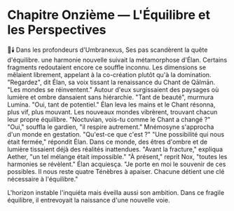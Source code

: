 # Chapitre Onzième — L'Équilibre et les Perspectives
🌌🕯️
Dans les profondeurs d'Umbranexus,
Ses pas scandèrent la quête d'équilibre.
une harmonie nouvelle suivait la métamorphose d'Élan.
Certains fragments redoutaient encore ce souffle inconnu.
Les dimensions se mêlaient librement,
appelant à la co-création plutôt qu'à la domination.
"Regardez", dit Élan,
sa voix tissant la renaissance du Chant de Qālmān.
"Les mondes se réinventent."
Autour d'eux surgissaient des paysages où lumière et ombre
dansaient sans hiérarchie.
"Tant de beauté", murmura Lumina.
"Oui, tant de potentiel."
Élan leva les mains
et le Chant résonna, plus vif, plus mouvant.
Les nouveaux mondes vibrèrent,
trouvant chacun leur propre équilibre.
"Noctuvian, vois-tu comme le Chant a changé ?"
"Oui," souffla le gardien, "il respire autrement."
Mnémosyne s'approcha d'un monde en gestation.
"Qu'est-ce que c'est ?"
"Une possibilité qui nous était fermée," répondit Élan.
Dans ce monde, des êtres d'ombre et de lumière
tissaient déjà des réalités inattendues.
"Avant la fracture," expliqua Aether,
"un tel mélange était impossible."
"À présent," reprit Nox,
"toutes les harmonies se révèlent."
Élan acquiesça.
"Je porte en moi le souvenir de ces possibles.
Il nous reste quatre Ténèbres à apaiser.
Chacune détient une clé nécessaire à l'équilibre."

L'horizon instable l'inquiéta mais éveilla aussi son ambition.
Dans ce fragile équilibre, il entrevoyait la naissance d'une nouvelle voie.
